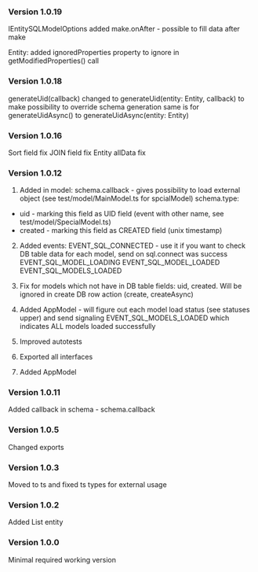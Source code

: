 ### Version 1.0.19
IEntitySQLModelOptions
added make.onAfter - possible to fill data after make

Entity:
added ignoredProperties property to ignore in getModifiedProperties() call


### Version 1.0.18

generateUid(callback) changed to generateUid(entity: Entity, callback) 
to make possibility to override schema generation
same is for generateUidAsync() to generateUidAsync(entity: Entity)
### Version 1.0.16

Sort field fix
JOIN field fix
Entity allData fix

### Version 1.0.12
1. Added in model:
schema.callback - gives possibility to load external object (see test/model/MainModel.ts for spcialModel)
schema.type:
- uid - marking this field as UID field (event with other name, see test/model/SpecialModel.ts) 
- created - marking this field as CREATED field (unix timestamp)

2. Added events:
EVENT_SQL_CONNECTED - use it if you want to check DB table data for each model, send on sql.connect was success
EVENT_SQL_MODEL_LOADING
EVENT_SQL_MODEL_LOADED
EVENT_SQL_MODELS_LOADED

3. Fix for models which not have in DB table fields: uid, created.
Will be ignored in create DB row action (create, createAsync)

4. Added AppModel - will figure out each model load status (see statuses upper) 
and send signaling EVENT_SQL_MODELS_LOADED which indicates ALL models loaded successfully

5. Improved autotests
6. Exported all interfaces
7. Added AppModel


### Version 1.0.11
Added callback in schema - schema.callback

### Version 1.0.5
Changed exports

### Version 1.0.3

Moved to ts and fixed ts types for external usage

### Version 1.0.2

Added List entity

### Version 1.0.0

Minimal required working version
